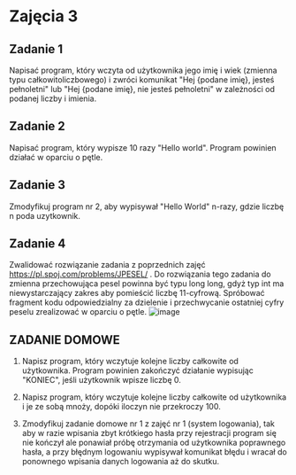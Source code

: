 # Zajęcia 3

## Zadanie 1
Napisać program, który wczyta od użytkownika jego imię i wiek (zmienna typu całkowitoliczbowego) i zwróci komunikat "Hej {podane imię}, jesteś pełnoletni" lub "Hej {podane imię}, nie jesteś pełnoletni" w zależności od podanej liczby i imienia.

## Zadanie 2
Napisać program, który wypisze 10 razy "Hello world". Program powinien działać w oparciu o pętle.

## Zadanie 3
Zmodyfikuj program nr 2, aby wypisywał "Hello World" n-razy, gdzie liczbę n poda uzytkownik.

## Zadanie 4
Zwalidować rozwiązanie zadania z poprzednich zajęć https://pl.spoj.com/problems/JPESEL/ . Do rozwiązania tego zadania do zmienna przechowująca pesel powinna być typu long long, gdyż typ int ma niewystarczający zakres aby pomieścić liczbę 11-cyfrową. Spróbować fragment kodu odpowiedzialny za dzielenie i przechwycanie ostatniej cyfry peselu zrealizować w oparciu o pętle.
![image](https://user-images.githubusercontent.com/19939989/202818277-c6cc52a9-77e0-444e-b196-9aa798d8f8f8.png)

## ZADANIE DOMOWE
1. Napisz program, który wczytuje kolejne liczby całkowite od użytkownika. Program powinien zakończyć działanie wypisując "KONIEC", jeśli użytkownik wpisze liczbę 0.

2. Napisz program, który wczytuje kolejne liczby całkowite od użytkownika i je ze sobą mnoży, dopóki iloczyn nie przekroczy 100.

3. Zmodyfikuj zadanie domowe nr 1 z zajęć nr 1 (system logowania), tak aby w razie wpisania zbyt krótkiego hasła przy rejestracji program się nie kończył ale ponawiał próbę otrzymania od użytkownika poprawnego hasła, a przy błędnym logowaniu wypisywał komunikat błędu i wracał do ponownego wpisania danych logowania aż do skutku.


